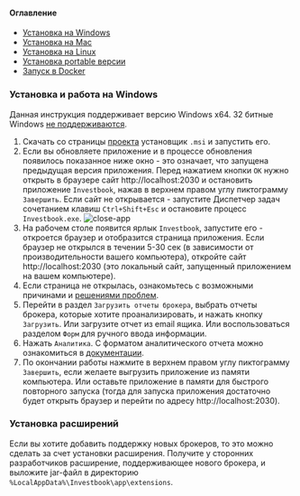 #### Оглавление
- [Установка на Windows](install-on-windows.md)
- [Установка на Mac](install-on-mac.md)
- [Установка на Linux](install-on-linux.md)
- [Установка portable версии](install-portable.md)
- [Запуск в Docker](run-by-docker.md)

### Установка и работа на Windows

Данная инструкция поддерживает версию Windows x64. 32 битные Windows [не поддерживаются](https://openjdk.org/jeps/449).
1. Скачать со страницы [проекта](https://github.com/spacious-team/investbook/releases/latest) установщик `.msi`
   и запустить его.
1. Если вы обновляете приложение и в процессе обновления появилось показанное ниже окно - это означает, что запущена 
   предыдущая версия приложения. Перед нажатием кнопки `ОК` нужно открыть в браузере сайт http://localhost:2030 и
   остановить приложение `Investbook`, нажав в верхнем правом углу пиктограмму `Завершить`. Если сайт не открывается -
   запустите Диспетчер задач сочетанием клавиш `Ctrl+Shift+Esc` и остановите процесс `Investbook.exe`.
   ![close-app](https://user-images.githubusercontent.com/11336712/109365987-5ec67980-78a3-11eb-8709-cc18dda60554.png)
1. На рабочем столе появится ярлык `Investbook`, запустите его - откроется браузер и отобразится страница приложения.
   Если браузер не открылся в течении 5-30 сек (в зависимости от производительности вашего компьютера),
   откройте сайт http://localhost:2030 (это локальный сайт, запущенный приложением на вашем компьютере).
1. Если страница не открылась, ознакомьтесь с возможными причинами и [решениями проблем](/src/main/asciidoc/troubleshooting.adoc).
1. Перейти в раздел `Загрузить отчеты брокера`, выбрать отчеты брокера, которые хотите проанализировать, и нажать кнопку
   `Загрузить`. Или загрузите отчет из email ящика. Или воспользоваться разделом `Форм` для ручного ввода информации.
1. Нажать `Аналитика`. С форматом аналитического отчета можно ознакомиться в [документации](/src/main/asciidoc/index.adoc). 
1. По окончании работы нажмите в верхнем правом углу пиктограмму `Завершить`, если желаете выгрузить приложение
   из памяти компьютера. Или оставьте приложение в памяти для быстрого повторного запуска (тогда для запуска
   приложения достаточно будет открыть браузер и перейти по адресу http://localhost:2030).

### Установка расширений

Если вы хотите добавить поддержку новых брокеров, то это можно сделать за счет установки расширения.
Получите у сторонних разработчиков расширение, поддерживающее нового брокера, и выложите jar-файл в директорию
`%LocalAppData%\Investbook\app\extensions`.